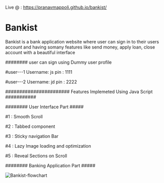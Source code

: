 
Live @ :  https://pranavmappoli.github.io/bankist/


# Bankist


Bankist is a bank application website where user can sign in to their users account and having somany features like send money, apply loan, close account with a beautiful interface

######## user can sign using Dummy user profile

#user---1
Username: js
pin     : 1111

#user---2
Username: jd
pin     : 2222


#######################  Features Implemeted Using Java Script ###########

######## User Interface Part #####

#1 : Smooth Scroll

#2 : Tabbed component

#3 : Sticky navigation Bar

#4 : Lazy Image loading and optimization

#5 : Reveal Sections on Scroll

######## Banking Application Part #####


![Bankist-flowchart](https://user-images.githubusercontent.com/25036043/142923193-06e1362d-1edb-49e3-9351-f74b78b06ae0.png)
